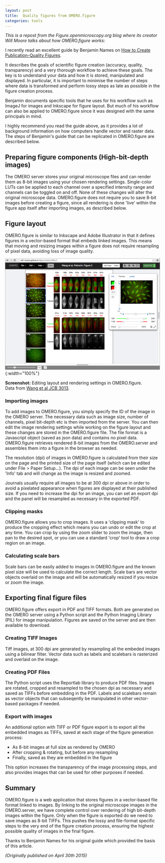 ```yaml
---
layout: post
title:  Quality figures from OMERO.figure
categories: tools
---
```


*This is a repost from the Figure.openmicroscopy.org blog where its creator
Will Moore talks about how OMERO.figure works:*

I recently read an excellent guide by Benjamin Names on
[How to Create Publication-Quality Figures](http://cellbio.emory.edu/bnanes/figures/).

It describes the goals of scientific figure creation (accuracy, quality, transparency)
and a very thorough workflow to achieve these goals. The key is to understand your
data and how it is stored, manipulated and displayed. In particular, it is important
to minimise the number of steps where data is transformed and perform lossy steps
as late as possible in the figure creation process.

Benjamin documents specific tools that he uses for his workflow such as ImageJ for images and
Inkscape for figure layout. But much of his workflow can also be applied to
OMERO.figure since it was designed with the same principals in mind. 

I highly recommend you read the guide above, as it provides a lot of background
information on how computers handle vector and raster data.
The steps of Benjamin's guide that can be replicated in OMERO.figure are
described below.


## Preparing figure components (High-bit-depth images)

The OMERO server stores your original microscope files and can
render them as 8-bit images using your chosen rendering settings.
Single-color LUTs can be applied to each channel over a specified
intensity range and channels can be toggled on and off. None of these
changes will alter the original microscope data.
OMERO.figure does not require you to save 8-bit images before
creating a figure, since all rendering is done 'live' within
the figure app itself after importing images, as described below.


## Figure layout

OMERO.figure is similar to Inkscape and Adobe Illustrator in that it
defines figures in a vector-based format that embeds linked images.
This means that moving and resizing images within a figure does not
require resampling of pixel data, avoiding loss of image
quality.


![screenshot](/images/figure_demo_wang.png){:width="100%"}

**Screenshot:** Editing layout and rendering settings in OMERO.figure.<br/>
Data from [Wang et al JCB 3013](http://jcb-dataviewer.rupress.org/jcb/browse/7102/22522/).


### Importing images

To add images to OMERO.figure, you simply specify the ID of the image in the
OMERO server.
The necessary data such as image size, number of channels, pixel bit-depth etc
is then imported from the server.
You can then edit the image rendering settings while working on the figure layout
and these changes are stored in the OMERO.figure file. The file format is
a Javascript object (saved as json data) and contains no pixel data.
OMERO.figure retrieves rendered 8-bit images from the OMERO.server and assembles them
into a figure in the browser as needed.

The resolution (dpi) of images in OMERO.figure is calculated from their
size on the page and the printed size of the page itself (which can be edited under File > Paper Setup...).
The dpi of each image can be seen under the 'Info' tab and will change
as the image is resized and zoomed.

Journals usually require all images to be at 300 dpi or above
in order to avoid a pixelated appearance when figures are displayed
at their published size.
If you need to increase the dpi for an image, you can set an export dpi and
the panel will be resampled as necessary in the exported PDF.


### Clipping masks

OMERO.figure allows you to crop images. It uses a 'clipping mask' to produce
the cropping effect which means you can undo or edit the crop at any time.
You can crop by using the zoom slider to zoom the image, then pan to the
desired spot, or you can use a standard 'crop' tool to draw a crop region
on an image.


### Calculating scale bars

Scale bars can be easily added to images in OMERO.figure and the known
pixel size will be used to calculate the correct length.
Scale bars are vector objects overlaid on the image and will be
automatically resized if you resize or zoom the image.


## Exporting final figure files

OMERO.figure offers export in PDF and TIFF formats. Both are generated on the
OMERO server using a Python script and the Python Imaging Library (PIL) for
image manipulation. Figures are saved on the server and are then available to download.


### Creating TIFF Images

Tiff images, at 300 dpi are generated by resampling all the embeded images
using a bilinear filter. Vector data such as labels and scalebars is
rasterized and overlaid on the image.


### Creating PDF Files

The Python script uses the Reportlab library to produce PDF files.
Images are rotated, cropped and resampled to the chosen dpi as necessary and
saved as TIFFs before embedding in the PDF. Labels and scalebars remain as
vector objects that can subseqently be manipulated in other vector-based
packages if needed.


### Export with images

An additional option with TIFF or PDF figure export is to export all the
embedded images as TIFFs, saved at each stage of the figure generation process:

 - As 8-bit images at full size as rendered by OMERO
 - After cropping & rotating, but before any resampling
 - Finally, saved as they are embedded in the figure

This option increases the transparency of the image processing steps, and
also provides images that can be used for other purposes if needed.


## Summary

OMERO.figure is a web application that stores figures in a vector-based
file format linked to images. By linking to the original microscope images
in the OMERO.server, we have complete control over rendering of high bit-depth
images within the figure.
Only when the figure is exported do we need to save images as 8-bit TIFFs.
This pushes the lossy and file-format specific steps to the very end of
the figure creation process, ensuring the highest possible quality of
images in the final figure.

Thanks to Benjamin Names for his original guide which provided the
basis of this article.

*(Originally published on April 30th 2015)*
